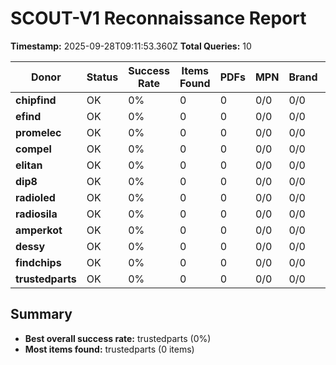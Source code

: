 # SCOUT-V1 Reconnaissance Report

**Timestamp:** 2025-09-28T09:11:53.360Z
**Total Queries:** 10

| Donor | Status | Success Rate | Items Found | PDFs | MPN | Brand | Title | Price |
|---|---|---|---|---|---|---|---|---|
| **chipfind** | OK | 0% | 0 | 0 | 0/0 | 0/0 | 0/0 | 0/0 |
| **efind** | OK | 0% | 0 | 0 | 0/0 | 0/0 | 0/0 | 0/0 |
| **promelec** | OK | 0% | 0 | 0 | 0/0 | 0/0 | 0/0 | 0/0 |
| **compel** | OK | 0% | 0 | 0 | 0/0 | 0/0 | 0/0 | 0/0 |
| **elitan** | OK | 0% | 0 | 0 | 0/0 | 0/0 | 0/0 | 0/0 |
| **dip8** | OK | 0% | 0 | 0 | 0/0 | 0/0 | 0/0 | 0/0 |
| **radioled** | OK | 0% | 0 | 0 | 0/0 | 0/0 | 0/0 | 0/0 |
| **radiosila** | OK | 0% | 0 | 0 | 0/0 | 0/0 | 0/0 | 0/0 |
| **amperkot** | OK | 0% | 0 | 0 | 0/0 | 0/0 | 0/0 | 0/0 |
| **dessy** | OK | 0% | 0 | 0 | 0/0 | 0/0 | 0/0 | 0/0 |
| **findchips** | OK | 0% | 0 | 0 | 0/0 | 0/0 | 0/0 | 0/0 |
| **trustedparts** | OK | 0% | 0 | 0 | 0/0 | 0/0 | 0/0 | 0/0 |

## Summary
- **Best overall success rate:** trustedparts (0%)
- **Most items found:** trustedparts (0 items)
